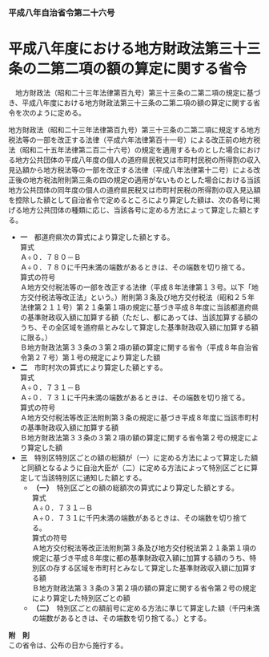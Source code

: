 ### 平成八年自治省令第二十六号  
# 平成八年度における地方財政法第三十三条の二第二項の額の算定に関する省令  
　地方財政法（昭和二十三年法律第百九号）第三十三条の二第二項の規定に基づき、平成八年度における地方財政法第三十三条の二第二項の額の算定に関する省令を次のように定める。  
  
地方財政法（昭和二十三年法律第百九号）第三十三条の二第二項に規定する地方税法等の一部を改正する法律（平成六年法律第百十一号）による改正前の地方税法（昭和二十五年法律第二百二十六号）の規定を適用するものとした場合における地方公共団体の平成八年度の個人の道府県民税又は市町村民税の所得割の収入見込額から地方税法等の一部を改正する法律（平成八年法律第十二号）による改正後の地方税法附則第三条の四の規定の適用がないものとした場合における当該地方公共団体の同年度の個人の道府県民税又は市町村民税の所得割の収入見込額を控除した額として自治省令で定めるところにより算定した額は、次の各号に掲げる地方公共団体の種類に応じ、当該各号に定める方法によって算定した額とする。  
* **一**　都道府県次の算式により算定した額とする。  
算式  
Ａ÷０．７８０－Ｂ  
Ａ÷０．７８０に千円未満の端数があるときは、その端数を切り捨てる。  
算式の符号  
Ａ地方交付税法等の一部を改正する法律（平成８年法律第１３号。以下「地方交付税法等改正法」という。）附則第３条及び地方交付税法（昭和２５年法律第２１１号）第２１条第１項の規定に基づき平成８年度に当該都道府県の基準財政収入額に加算する額（ただし、都にあっては、当該加算する額のうち、その全区域を道府県とみなして算定した基準財政収入額に加算する額に限る。）  
Ｂ地方財政法第３３条の３第２項の額の算定に関する省令（平成８年自治省令第２７号）第１号の規定により算定した額  
* **二**　市町村次の算式により算定した額とする。  
算式  
Ａ÷０．７３１－Ｂ  
Ａ÷０．７３１に千円未満の端数があるときは、その端数を切り捨てる。  
算式の符号  
Ａ地方交付税法等改正法附則第３条の規定に基づき平成８年度に当該市町村の基準財政収入額に加算する額  
Ｂ地方財政法第３３条の３第２項の額の算定に関する省令第２号の規定により算定した額  
* **三**　特別区特別区ごとの額の総額が（一）に定める方法によって算定した額と同額となるように自治大臣が（二）に定める方法によって特別区ごとに算定して当該特別区に通知した額とする。  
	* **（一）**　特別区ごとの額の総額次の算式により算定した額とする。  
算式  
Ａ÷０．７３１－Ｂ  
Ａ÷０．７３１に千円未満の端数があるときは、その端数を切り捨てる。  
算式の符号  
Ａ地方交付税法等改正法附則第３条及び地方交付税法第２１条第１項の規定に基づき平成８年度に都の基準財政収入額に加算する額のうち、特別区の存する区域を市町村とみなして算定した基準財政収入額に加算する額  
Ｂ地方財政法第３３条の３第２項の額の算定に関する省令第２号の規定により算定した特別区ごとの額  
	* **（二）**　特別区ごとの額前号に定める方法に準じて算定した額（千円未満の端数があるときは、その端数を切り捨てる。）とする。  
  
**附　則**  
この省令は、公布の日から施行する。  
  
